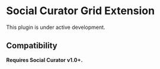 # Social Curator Grid Extension

This plugin is under active development.

## Compatibility

**Requires Social Curator v1.0+.**